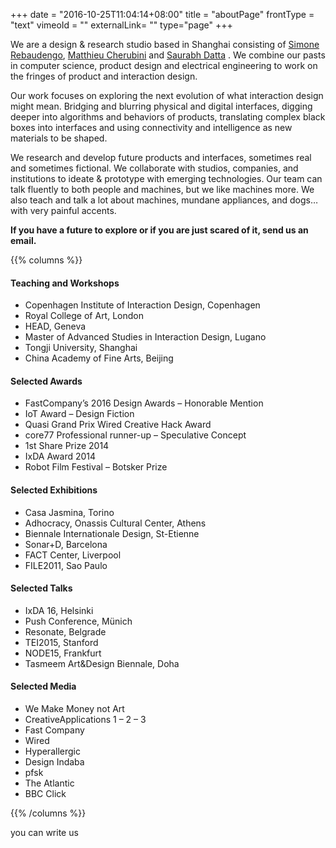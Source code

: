 +++
date = "2016-10-25T11:04:14+08:00"
title = "aboutPage"
frontType = "text"
vimeoId = ""
externalLink= ""
type="page"
+++

We are a design & research studio based in Shanghai consisting of [Simone Rebaudengo](http://simonerebaudengo.com), [Matthieu Cherubini](http://mchrbn.net/) and [Saurabh Datta](http://www.dattasaurabh.com) . We combine our pasts in computer science, product design and electrical engineering to work on the fringes of product and interaction design.

Our work focuses on exploring the next evolution of what interaction design might mean. Bridging and blurring physical and digital interfaces, digging deeper into algorithms and behaviors of products, translating complex black boxes into interfaces and using connectivity and intelligence as new materials to be shaped.

We research and develop future products and interfaces, sometimes real and sometimes fictional.
We collaborate with studios, companies, and institutions to ideate & prototype with emerging technologies. Our team can talk fluently to both people and machines, but we like machines more.
We also teach and talk a lot about machines, mundane appliances, and dogs…with very painful accents.

**If you have a future to explore or if you are just scared of it, send us an email.**

{{% columns %}}

#### Teaching and Workshops
- Copenhagen Institute of Interaction Design, Copenhagen
- Royal College of Art, London
- HEAD, Geneva
- Master of Advanced Studies in Interaction Design, Lugano
- Tongji University, Shanghai
- China Academy of Fine Arts, Beijing

#### Selected Awards
- FastCompany’s 2016 Design Awards – Honorable Mention
- IoT Award – Design Fiction
- Quasi Grand Prix Wired Creative Hack Award
- core77 Professional runner-up – Speculative Concept
- 1st Share Prize 2014
- IxDA Award 2014
- Robot Film Festival – Botsker Prize

#### Selected Exhibitions
- Casa Jasmina, Torino
- Adhocracy, Onassis Cultural Center, Athens
- Biennale Internationale Design, St-Etienne
- Sonar+D, Barcelona
- FACT Center, Liverpool
- FILE2011, Sao Paulo

#### Selected Talks
- IxDA 16, Helsinki
- Push Conference, Münich
- Resonate, Belgrade
- TEI2015, Stanford
- NODE15, Frankfurt
- Tasmeem Art&Design Biennale, Doha

#### Selected Media
- We Make Money not Art
- CreativeApplications 1 – 2 – 3
- Fast Company
- Wired
- Hyperallergic
- Design Indaba
- pfsk
- The Atlantic
- BBC Click

{{% /columns %}}

you can write us
